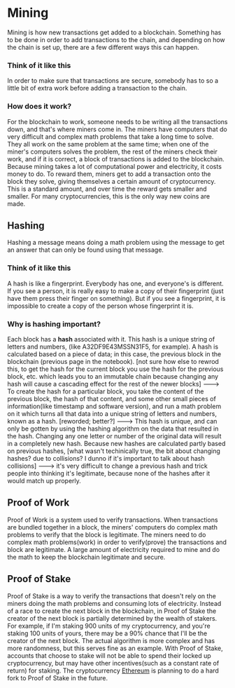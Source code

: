 # Mining
Mining is how new transactions get added to a blockchain. Something has to be done in order to add transactions to the chain, and depending on how the chain is set up, there are a few different ways this can happen.

### Think of it like this
In order to make sure that transactions are secure, somebody has to so a little bit of extra work before adding a transaction to the chain.

### How does it work?
For the blockchain to work, someone needs to be writing all the transactions down, and that's where miners come in. The miners have computers that do very difficult and complex math problems that take a long time to solve. They all work on the same problem at the same time; when one of the miner's computers solves the problem, the rest of the miners check their work, and if it is correct, a block of transactions is added to the blockchain. Because mining takes a lot of computational power and electricity, it costs money to do. To reward them, miners get to add a transaction onto the block they solve, giving themselves a certain amount of cryptocurrency. This is a standard amount, and over time the reward gets smaller and smaller. For many cryptocurrencies, this is the only way new coins are made.

## Hashing
Hashing a message means doing a math problem using the message to get an answer that can only be found using that message.

### Think of it like this
A hash is like a fingerprint. Everybody has one, and everyone's is different. If you see a person, it is really easy to make a copy of their fingerprint (just have them press their finger on something). But if you see a fingerprint, it is impossible to create a copy of the person whose fingerprint it is. 

### Why is hashing important?
Each block has a **hash** associated with it. This hash is a unique string of letters and numbers, (like A32DF9E43MSSN31F5, for example). A hash is calculated based on a piece of data; in this case, the previous block in the blockchain (previous page in the notebook). [not sure how else to rewrod this, to get the hash for the current block you use the hash for the previous block, etc. which leads you to an immutable chain because changing any hash will cause a cascading effect for the rest of the newer blocks] ---> To create the hash for a particular block, you take the content of the previous block, the hash of that content, and some other small pieces of information(like timestamp and software version), and run a math problem on it which turns all that data into a unique string of letters and numbers, known as a hash. [reworded; better?] ---> This hash is unique, and can only be gotten by using the hashing algorithm on the data that resulted in the hash. Changing any one letter or number of the original data will result in a completely new hash. Because new hashes are calculated partly based on previous hashes, [what wasn't techinically true, the bit about changing hashes? due to collisions?  I dunno if it's important to talk about hash collisions] ---> it's very difficult to change a previous hash and trick people into thinking it's legitimate, because none of the hashes after it would match up properly.

## Proof of Work
Proof of Work is a system used to verify transactions.  When transactions are bundled together in a block, the miners' computers do complex math problems to verify that the block is legitimate. The miners need to do complex math problems(work) in order to verify(prove) the transactions and block are legitimate. A large amount of electricity required to mine and do the math to keep the blockchain legitimate and secure.

## Proof of Stake
Proof of Stake is a way to verify the transactions that doesn't rely on the miners doing the math problems and consuming lots of electricity.  Instead of a race to create the next block in the blockchain, in Proof of Stake the creator of the next block is partially determined by the wealth of stakers.  For example, if I'm staking 900 units of my cryptocurrency, and you're staking 100 units of yours, there may be a 90% chance that I'll be the creator of the next block.  The actual algorithm is more complex and has more randomness, but this serves fine as an example.  With Proof of Stake, accounts that choose to stake will not be able to spend their locked up cryptocurrency, but may have other incentives(such as a constant rate of return) for staking. The cryptocurrency [Ethereum](https://ethereum.org) is planning to do a hard fork to Proof of Stake in the future.
